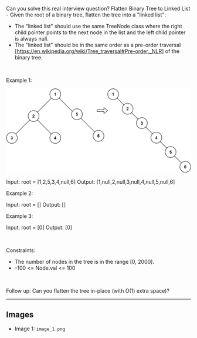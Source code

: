 Can you solve this real interview question? Flatten Binary Tree to Linked List - Given the root of a binary tree, flatten the tree into a "linked list":

 * The "linked list" should use the same TreeNode class where the right child pointer points to the next node in the list and the left child pointer is always null.
 * The "linked list" should be in the same order as a pre-order traversal [https://en.wikipedia.org/wiki/Tree_traversal#Pre-order,_NLR] of the binary tree.

 

Example 1:

![Example 1](./image_1.png)


Input: root = [1,2,5,3,4,null,6]
Output: [1,null,2,null,3,null,4,null,5,null,6]


Example 2:


Input: root = []
Output: []


Example 3:


Input: root = [0]
Output: [0]


 

Constraints:

 * The number of nodes in the tree is in the range [0, 2000].
 * -100 <= Node.val <= 100

 

Follow up: Can you flatten the tree in-place (with O(1) extra space)?

---

## Images

- Image 1: `image_1.png`
